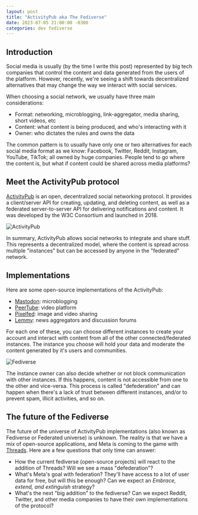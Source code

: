 ```yaml
---
layout: post
title: "ActivityPub aka The Fediverse"
date: 2023-07-05 21:00:00 -0300
categories: dev fediverse
---
```


## Introduction

Social media is usually (by the time I write this post) represented by big tech companies that control the content and data generated from the users of the platform. However, recently, we're seeing a shift towards decentralized alternatives that may change the way we interact with social services.

When choosing a social network, we usually have three main considerations:

- Format: networking, microblogging, link-aggregator, media sharing, short videos, etc
- Content: what content is being produced, and who's interacting with it
- Owner: who dictates the rules and owns the data

The common pattern is to usually have only one or two alternatives for each social media format as we know: Facebook, Twitter, Reddit, Instagram, YouTube, TikTok; all owned by huge companies. People tend to go where the content is, but what if content could be shared across media platforms?

## Meet the ActivityPub protocol

[ActivityPub](https://activitypub.rocks/) is an open, decentralized social networking protocol. It provides a client/server API for creating, updating, and deleting content, as well as a federated server-to-server API for delivering notifications and content. It was developed by the W3C Consortium and launched in 2018.

![ActivityPub](/assets/activity-pub.png)

In summary, ActivityPub allows social networks to integrate and share stuff. This represents a decentralized model, where the content is spread across multiple "instances" but can be accessed by anyone in the "federated" network.

## Implementations

Here are some open-source implementations of the ActivityPub:

- [Mastodon](https://joinmastodon.org): microblogging
- [PeerTube](https://joinpeertube.org): video platform
- [Pixelfed](https://pixelfed.org): image and video sharing
- [Lemmy](https://join-lemmy.org): news aggregators and discussion forums

For each one of these, you can choose different instances to create your account and interact with content from all of the other connected/federated instances. The instance you choose will hold your data and moderate the content generated by it's users and communities.

![Fediverse](/assets/activity-pub.png)

The instance owner can also decide whether or not block communication with other instances. If this happens, content is not accessible from one to the other and vice-versa. This process is called "defederation" and can happen when there's a lack of trust between different instances, and/or to prevent spam, illicit activities, and so on.

## The future of the Fediverse

The future of the universe of ActivityPub implementations (also known as Fediverse or Federated universe) is unknown. The reality is that we have a mix of open-source applications, and Meta is coming to the game with [Threads](threads.net). Here are a few questions that only time can answer:

- How the current fediverse (open-source projects) will react to the addition of Threads? Will we see a mass "defederation"?
- What's Meta's goal with federation? They'll have access to a lot of user data for free, but will this be enough? Can we expect an _Embrace, extend, and extinguish_ strategy?
- What's the next "big addition" to the fediverse? Can we expect Reddit, Twitter, and other media companies to have their own implementations of the protocol?
